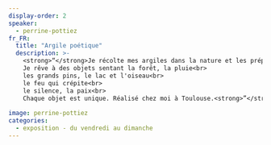 ```yaml
---
display-order: 2
speaker:
  - perrine-pottiez
fr_FR:
  title: "Argile poétique"
  description: >-
    <strong>“</strong>Je récolte mes argiles dans la nature et les prépare en pâte et en décantations. De ces balles d'argiles pincées viennent des formes, puis les courbes qui les animent. Je les peins de lait d'argile très fin qui leur donne leurs couleurs et les rend imperméables. Mes cuissons se font au feu de bois et au gaz.<br>
    Je rêve à des objets sentant la forêt, la pluie<br>
    les grands pins, le lac et l'oiseau<br>
    le feu qui crépite<br>
    le silence, la paix<br>
    Chaque objet est unique. Réalisé chez moi à Toulouse.<strong>”</strong>
  
image: perrine-pottiez
categories:
  - exposition - du vendredi au dimanche
---
```

